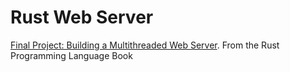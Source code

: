 # Rust Web Server

[Final Project: Building a Multithreaded Web Server](https://doc.rust-lang.org/book/ch20-00-final-project-a-web-server.html). From the Rust Programming Language Book 

